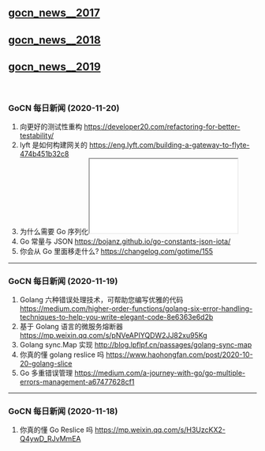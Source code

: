## [gocn_news__2017](https://github.com/lubanproj/go_read/blob/master/GoCN_news_2017.md)

## [gocn_news__2018](https://github.com/lubanproj/go_read/blob/master/GoCN_news_2018.md)

## [gocn_news__2019](https://github.com/lubanproj/go_read/blob/master/GoCN_news_2019.md)

<br><h3><p>GoCN 每日新闻 (2020-11-20)</p></h3><ol>
<li>向更好的测试性重构 <a href="https://developer20.com/refactoring-for-better-testability/" rel="nofollow" target="_blank">https://developer20.com/refactoring-for-better-testability/</a>
</li>
<li>lyft 是如何构建网关的 <a href="https://eng.lyft.com/building-a-gateway-to-flyte-474b451b32c8" rel="nofollow" target="_blank">https://eng.lyft.com/building-a-gateway-to-flyte-474b451b32c8</a>
</li>
<li>为什么需要 Go 序列化<span class="embed-responsive embed-responsive-16by9"><iframe class="embed-responsive-item" src="//www.youtube.com/embed/TRy2x9zDOsE" allowfullscreen=""></iframe></span>
</li>
<li>Go 常量与 JSON <a href="https://bojanz.github.io/go-constants-json-iota/" rel="nofollow" target="_blank">https://bojanz.github.io/go-constants-json-iota/</a>
</li>
<li>你会从 Go 里面移走什么? <a href="https://changelog.com/gotime/155" rel="nofollow" target="_blank">https://changelog.com/gotime/155</a>
</li>
</ol><hr><h3><p>GoCN 每日新闻 (2020-11-19)</p></h3><ol>
<li>Golang 六种错误处理技术，可帮助您编写优雅的代码 <a href="https://medium.com/higher-order-functions/golang-six-error-handling-techniques-to-help-you-write-elegant-code-8e6363e6d2b" rel="nofollow" target="_blank">https://medium.com/higher-order-functions/golang-six-error-handling-techniques-to-help-you-write-elegant-code-8e6363e6d2b</a>
</li>
<li>基于 Golang 语言的微服务熔断器 <a href="https://mp.weixin.qq.com/s/pNVeAPIYQDW2JJ82xu95Kg" rel="nofollow" target="_blank">https://mp.weixin.qq.com/s/pNVeAPIYQDW2JJ82xu95Kg</a>
</li>
<li>Golang sync.Map 实现 <a href="http://blog.lpflpf.cn/passages/golang-sync-map" rel="nofollow" target="_blank">http://blog.lpflpf.cn/passages/golang-sync-map</a>
</li>
<li>你真的懂 golang reslice 吗 <a href="https://www.haohongfan.com/post/2020-10-20-golang-slice" rel="nofollow" target="_blank">https://www.haohongfan.com/post/2020-10-20-golang-slice</a>
</li>
<li>Go 多重错误管理 <a href="https://medium.com/a-journey-with-go/go-multiple-errors-management-a67477628cf1" rel="nofollow" target="_blank">https://medium.com/a-journey-with-go/go-multiple-errors-management-a67477628cf1</a>
</li>
</ol><hr><h3><p>GoCN 每日新闻 (2020-11-18)</p></h3><ol>
<li>你真的懂 Go Reslice 吗 <a href="https://mp.weixin.qq.com/s/H3UzcKX2-Q4ywD_RJvMmEA" rel="nofollow" target="_blank">https://mp.weixin.qq.com/s/H3UzcKX2-Q4ywD_RJvMmEA</a>